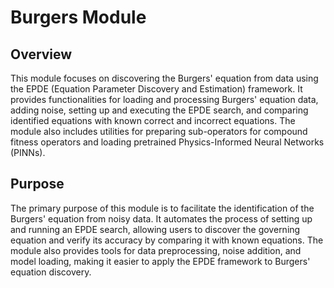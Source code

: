# Burgers Module

## Overview

This module focuses on discovering the Burgers' equation from data using the EPDE (Equation Parameter Discovery and Estimation) framework. It provides functionalities for loading and processing Burgers' equation data, adding noise, setting up and executing the EPDE search, and comparing identified equations with known correct and incorrect equations. The module also includes utilities for preparing sub-operators for compound fitness operators and loading pretrained Physics-Informed Neural Networks (PINNs).

## Purpose

The primary purpose of this module is to facilitate the identification of the Burgers' equation from noisy data. It automates the process of setting up and running an EPDE search, allowing users to discover the governing equation and verify its accuracy by comparing it with known equations. The module also provides tools for data preprocessing, noise addition, and model loading, making it easier to apply the EPDE framework to Burgers' equation discovery.
